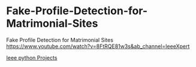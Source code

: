 # Fake-Profile-Detection-for-Matrimonial-Sites
Fake Profile Detection for Matrimonial Sites
https://www.youtube.com/watch?v=8FtRQE81w3s&ab_channel=IeeeXpert


<a href="http://www.ieeexpert.com/ieee-python-projects-2021-2022-machine_learning-project-titles/">Ieee python Projects</a>

